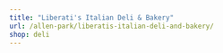 ```yaml
---
title: "Liberati's Italian Deli & Bakery"
url: /allen-park/liberatis-italian-deli-and-bakery/
shop: deli
---
```

